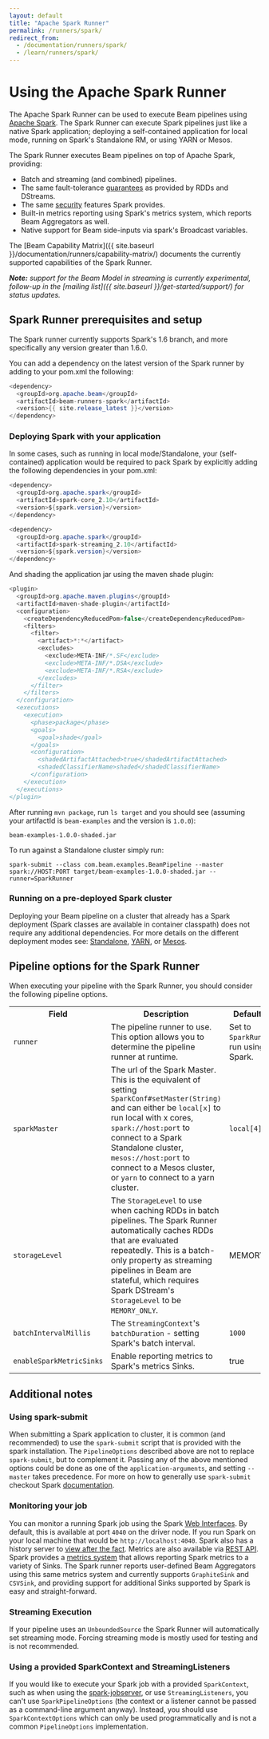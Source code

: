 ```yaml
---
layout: default
title: "Apache Spark Runner"
permalink: /runners/spark/
redirect_from: 
  - /documentation/runners/spark/
  - /learn/runners/spark/
---
```

# Using the Apache Spark Runner

The Apache Spark Runner can be used to execute Beam pipelines using [Apache Spark](http://spark.apache.org/). 
The Spark Runner can execute Spark pipelines just like a native Spark application; deploying a self-contained application for local mode, running on Spark's Standalone RM, or using YARN or Mesos.

The Spark Runner executes Beam pipelines on top of Apache Spark, providing:

* Batch and streaming (and combined) pipelines.
* The same fault-tolerance [guarantees](http://spark.apache.org/docs/1.6.3/streaming-programming-guide.html#fault-tolerance-semantics) as provided by RDDs and DStreams.
* The same [security](http://spark.apache.org/docs/1.6.3/security.html) features Spark provides.
* Built-in metrics reporting using Spark's metrics system, which reports Beam Aggregators as well.
* Native support for Beam side-inputs via spark's Broadcast variables.

The [Beam Capability Matrix]({{ site.baseurl }}/documentation/runners/capability-matrix/) documents the currently supported capabilities of the Spark Runner.

_**Note:**_ _support for the Beam Model in streaming is currently experimental, follow-up in the [mailing list]({{ site.baseurl }}/get-started/support/) for status updates._

## Spark Runner prerequisites and setup

The Spark runner currently supports Spark's 1.6 branch, and more specifically any version greater than 1.6.0.

You can add a dependency on the latest version of the Spark runner by adding to your pom.xml the following:
```java
<dependency>
  <groupId>org.apache.beam</groupId>
  <artifactId>beam-runners-spark</artifactId>
  <version>{{ site.release_latest }}</version>
</dependency>
```

### Deploying Spark with your application

In some cases, such as running in local mode/Standalone, your (self-contained) application would be required to pack Spark by explicitly adding the following dependencies in your pom.xml:
```java
<dependency>
  <groupId>org.apache.spark</groupId>
  <artifactId>spark-core_2.10</artifactId>
  <version>${spark.version}</version>
</dependency>

<dependency>
  <groupId>org.apache.spark</groupId>
  <artifactId>spark-streaming_2.10</artifactId>
  <version>${spark.version}</version>
</dependency>
```

And shading the application jar using the maven shade plugin:
```java
<plugin>
  <groupId>org.apache.maven.plugins</groupId>
  <artifactId>maven-shade-plugin</artifactId>
  <configuration>
    <createDependencyReducedPom>false</createDependencyReducedPom>
    <filters>
      <filter>
        <artifact>*:*</artifact>
        <excludes>
          <exclude>META-INF/*.SF</exclude>
          <exclude>META-INF/*.DSA</exclude>
          <exclude>META-INF/*.RSA</exclude>
        </excludes>
      </filter>
    </filters>
  </configuration>
  <executions>
    <execution>
      <phase>package</phase>
      <goals>
        <goal>shade</goal>
      </goals>
      <configuration>
        <shadedArtifactAttached>true</shadedArtifactAttached>
        <shadedClassifierName>shaded</shadedClassifierName>
      </configuration>
    </execution>
  </executions>
</plugin>
```

After running <code>mvn package</code>, run <code>ls target</code> and you should see (assuming your artifactId is `beam-examples` and the version is `1.0.0`):
```
beam-examples-1.0.0-shaded.jar
```

To run against a Standalone cluster simply run:
```
spark-submit --class com.beam.examples.BeamPipeline --master spark://HOST:PORT target/beam-examples-1.0.0-shaded.jar --runner=SparkRunner
```

### Running on a pre-deployed Spark cluster

Deploying your Beam pipeline on a cluster that already has a Spark deployment (Spark classes are available in container classpath) does not require any additional dependencies.
For more details on the different deployment modes see: [Standalone](http://spark.apache.org/docs/latest/spark-standalone.html), [YARN](http://spark.apache.org/docs/latest/running-on-yarn.html), or [Mesos](http://spark.apache.org/docs/latest/running-on-mesos.html).

## Pipeline options for the Spark Runner

When executing your pipeline with the Spark Runner, you should consider the following pipeline options.

<table class="table table-bordered">
<tr>
  <th>Field</th>
  <th>Description</th>
  <th>Default Value</th>
</tr>
<tr>
  <td><code>runner</code></td>
  <td>The pipeline runner to use. This option allows you to determine the pipeline runner at runtime.</td>
  <td>Set to <code>SparkRunner</code> to run using Spark.</td>
</tr>
<tr>
  <td><code>sparkMaster</code></td>
  <td>The url of the Spark Master. This is the equivalent of setting <code>SparkConf#setMaster(String)</code> and can either be <code>local[x]</code> to run local with x cores, <code>spark://host:port</code> to connect to a Spark Standalone cluster, <code>mesos://host:port</code> to connect to a Mesos cluster, or <code>yarn</code> to connect to a yarn cluster.</td>
  <td><code>local[4]</code></td>
</tr>
<tr>
  <td><code>storageLevel</code></td>
  <td>The <code>StorageLevel</code> to use when caching RDDs in batch pipelines. The Spark Runner automatically caches RDDs that are evaluated repeatedly. This is a batch-only property as streaming pipelines in Beam are stateful, which requires Spark DStream's <code>StorageLevel</code> to be <code>MEMORY_ONLY</code>.</td>
  <td>MEMORY_ONLY</td>
</tr>
<tr>
  <td><code>batchIntervalMillis</code></td>
  <td>The <code>StreamingContext</code>'s <code>batchDuration</code> - setting Spark's batch interval.</td>
  <td><code>1000</code></td>
</tr>
<tr>
  <td><code>enableSparkMetricSinks</code></td>
  <td>Enable reporting metrics to Spark's metrics Sinks.</td>
  <td>true</td>
</tr>
</table>

## Additional notes

### Using spark-submit

When submitting a Spark application to cluster, it is common (and recommended) to use the <code>spark-submit</code> script that is provided with the spark installation.
The <code>PipelineOptions</code> described above are not to replace <code>spark-submit</code>, but to complement it.
Passing any of the above mentioned options could be done as one of the <code>application-arguments</code>, and setting <code>--master</code> takes precedence.
For more on how to generally use <code>spark-submit</code> checkout Spark [documentation](http://spark.apache.org/docs/1.6.3/submitting-applications.html#launching-applications-with-spark-submit).

### Monitoring your job

You can monitor a running Spark job using the Spark [Web Interfaces](http://spark.apache.org/docs/1.6.3/monitoring.html#web-interfaces). By default, this is available at port `4040` on the driver node. If you run Spark on your local machine that would be `http://localhost:4040`.
Spark also has a history server to [view after the fact](http://spark.apache.org/docs/1.6.3/monitoring.html#viewing-after-the-fact).
Metrics are also available via [REST API](http://spark.apache.org/docs/1.6.3/monitoring.html#rest-api).
Spark provides a [metrics system](http://spark.apache.org/docs/1.6.3/monitoring.html#metrics) that allows reporting Spark metrics to a variety of Sinks. The Spark runner reports user-defined Beam Aggregators using this same metrics system and currently supports <code>GraphiteSink</code> and <code>CSVSink</code>, and providing support for additional Sinks supported by Spark is easy and straight-forward.

### Streaming Execution

If your pipeline uses an <code>UnboundedSource</code> the Spark Runner will automatically set streaming mode. Forcing streaming mode is mostly used for testing and is not recommended.

### Using a provided SparkContext and StreamingListeners

If you would like to execute your Spark job with a provided <code>SparkContext</code>, such as when using the [spark-jobserver](https://github.com/spark-jobserver/spark-jobserver), or use <code>StreamingListeners</code>, you can't use <code>SparkPipelineOptions</code> (the context or a listener cannot be passed as a command-line argument anyway).
Instead, you should use <code>SparkContextOptions</code> which can only be used programmatically and is not a common <code>PipelineOptions</code> implementation.
